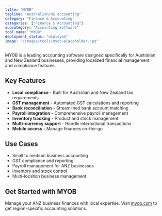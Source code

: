 ```yaml
---
title: "MYOB"
tagline: "Australian/NZ accounting"
category: "Finance & Accounting"
categories: ["Finance & Accounting"]
subcategory: "Accounting Software"
tool_name: "MYOB"
deployment_status: "deployed"
image: "/images/tools/myob-placeholder.jpg"
---
```

MYOB is a leading accounting software designed specifically for Australian and New Zealand businesses, providing localized financial management and compliance features.

## Key Features

- **Local compliance** - Built for Australian and New Zealand tax requirements
- **GST management** - Automated GST calculations and reporting
- **Bank reconciliation** - Streamlined bank account matching
- **Payroll integration** - Comprehensive payroll management
- **Inventory tracking** - Product and stock management
- **Multi-currency support** - Handle international transactions
- **Mobile access** - Manage finances on-the-go

## Use Cases

- Small to medium business accounting
- GST compliance and reporting
- Payroll management for ANZ businesses
- Inventory and stock control
- Multi-location business management

## Get Started with MYOB

Manage your ANZ business finances with local expertise. Visit [myob.com](https://www.myob.com) to get region-specific accounting solutions.